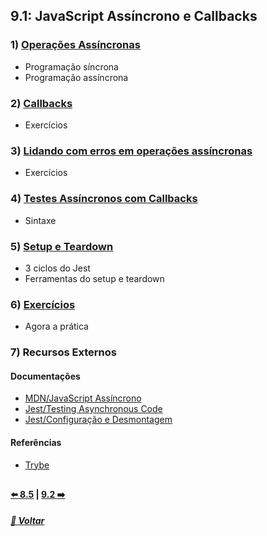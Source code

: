 ## 9.1: JavaScript Assíncrono e Callbacks

### 1) [Operações Assíncronas](Z-conteudo-recursos/operacoes-assincronas.md#operações-assíncronas)
- Programação síncrona
- Programação assíncrona
  
### 2) [Callbacks](Z-conteudo-recursos/callbacks.md)
- Exercícios

### 3) [Lidando com erros em operações assíncronas](Z-conteudo-recursos/lidando-com-erros-operacoes-assincronas.md#lidando-com-erros-em-operações-assíncronas)
- Exercícios

### 4) [Testes Assíncronos com Callbacks](/Z-conteudo-recursos/testes-assincronos-com-callbacks.md#testes-assíncronos-com-callbacks)
- Sintaxe

### 5) [Setup e Teardown](Z-conteudo-recursos/setup-teardown.md#setup-e-teardown)
- 3 ciclos do Jest
- Ferramentas do setup e teardown

### 6) [Exercícios](X-agora-a-pratica/exercicios.md#exercícios)
- Agora a prática

### 7) Recursos Externos

#### Documentações
- [MDN/JavaScript Assíncrono](https://developer.mozilla.org/pt-BR/docs/Learn/JavaScript/Asynchronous)
- [Jest/Testing Asynchronous Code](https://jestjs.io/docs/asynchronous#callbacks)
- [Jest/Configuração e Desmontagem](https://jestjs.io/pt-BR/docs/setup-teardown)

#### Referências
- [Trybe](https://www.betrybe.com/)

##

#### [:arrow_left: 8.5](../../bloco8-higher-order-functions-javascript-es6/dia8-5#javascript-es6---spread-operator-parâmetro-rest-destructuring-e-mais) | [9.2 :arrow_right:](../dia9-2/#92-javascript-assíncrono---fetch-api-e-asyncawait)

##### [:rocket: Voltar](https://github.com/nnnnadia/trybe-exercicios#bloco-9-javascript-e-testes-ass%C3%ADncronos)
